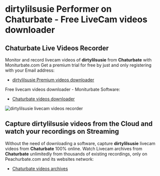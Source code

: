 # dirtylilsusie Performer on Chaturbate - Free LiveCam videos downloader

## Chaturbate Live Videos Recorder

Monitor and record livecam videos of **dirtylilsusie** from **Chaturbate** with Moniturbate.com
Get a premium trial for free by just and only registering with your Email address:
* [dirtylilsusie Premium videos downloader](https://moniturbate.com/request-demo-licence-key.html)

Free livecam videos downloader - Moniturbate Software:
* [Chaturbate videos downloader](https://moniturbate.com/moniturbate-download-software.html)

![dirtylilsusie livecam videos recorder](https://peachurnet.com/templates/moniturbate-software.png)


## Capture dirtylilsusie videos from the Cloud and watch your recordings on Streaming

Without the need of downloading a software, capture **dirtylilsusie** livecam videos from **Chaturbate** 100% online.
Watch Livecam archives from **Chaturbate** unlimitedly from thousands of existing recordings, only on Peachurbate.com and its websites network:
* [Chaturbate videos archives](https://peachurnet.com/)